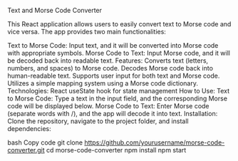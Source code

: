 Text and Morse Code Converter

This React application allows users to easily convert text to Morse code and vice versa. The app provides two main functionalities:

Text to Morse Code: Input text, and it will be converted into Morse code with appropriate symbols.
Morse Code to Text: Input Morse code, and it will be decoded back into readable text.
Features:
Converts text (letters, numbers, and spaces) to Morse code.
Decodes Morse code back into human-readable text.
Supports user input for both text and Morse code.
Utilizes a simple mapping system using a Morse code dictionary.
Technologies:
React
useState hook for state management
How to Use:
Text to Morse Code: Type a text in the input field, and the corresponding Morse code will be displayed below.
Morse Code to Text: Enter Morse code (separate words with /), and the app will decode it into text.
Installation:
Clone the repository, navigate to the project folder, and install dependencies:

bash
Copy code
git clone https://github.com/yourusername/morse-code-converter.git
cd morse-code-converter
npm install
npm start
